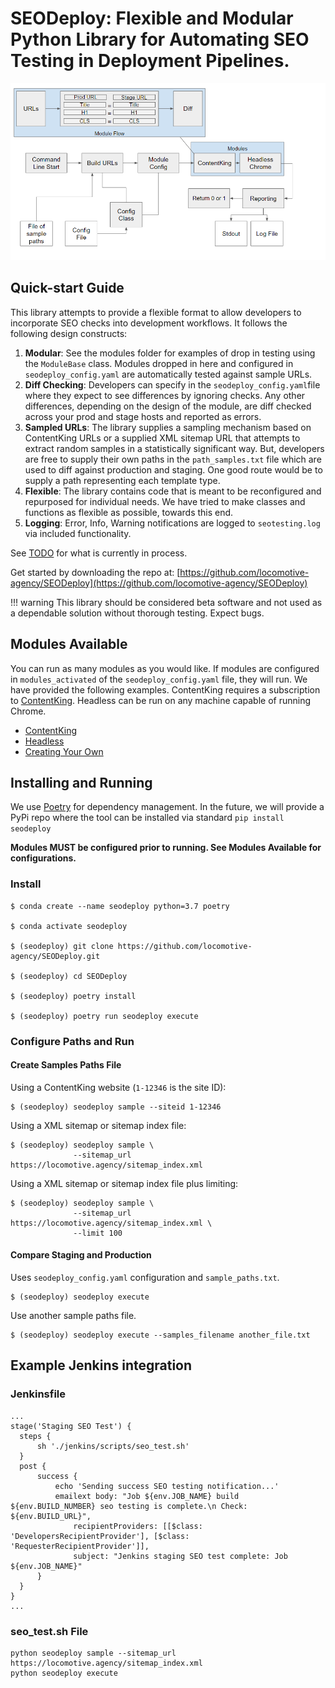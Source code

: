 # SEODeploy: Flexible and Modular Python Library for Automating SEO Testing in Deployment Pipelines.

![SEODeploy](./images/overview.png "SEODeploy Overview")


## Quick-start Guide
This library attempts to provide a flexible format to allow developers to incorporate SEO checks into development workflows.  It follows the following design constructs:

1. **Modular**: See the modules folder for examples of drop in testing using the `ModuleBase` class.  Modules dropped in here and configured in `seodeploy_config.yaml` are automatically tested against sample URLs.
2. **Diff Checking**: Developers can specify in the `seodeploy_config.yaml`file where they expect to see differences by ignoring checks.  Any other differences, depending on the design of the module, are diff checked across your prod and stage hosts and reported as errors.
3. **Sampled URLs**: The library supplies a sampling mechanism based on ContentKing URLs or a supplied XML sitemap URL that attempts to extract random samples in a statistically significant way.  But, developers are free to supply their own paths in the `path_samples.txt` file which are used to diff against production and staging.  One good route would be to supply a path representing each template type.
4. **Flexible**: The library contains code that is meant to be reconfigured and repurposed for individual needs.  We have tried to make classes and functions as flexible as possible, towards this end.
5. **Logging**: Error, Info, Warning notifications are logged to `seotesting.log` via included functionality.


See [TODO](todo.md) for what is currently in process.

Get started by downloading the repo at: [https://github.com/locomotive-agency/SEODeploy](https://github.com/locomotive-agency/SEODeploy)

!!! warning
    This library should be considered beta software and not used as a dependable
    solution without thorough testing.  Expect bugs.


## Modules Available
You can run as many modules as you would like.  If modules are configured in `modules_activated` of the `seodeploy_config.yaml` file, they will run.  We have provided the following examples.  ContentKing requires a subscription to [ContentKing](https://www.contentkingapp.com/).  Headless can be run on any machine capable of running Chrome.

* [ContentKing](modules/contentking.md)
* [Headless](modules/headless.md)
* [Creating Your Own](modules/creating.md)


## Installing and Running
We use [Poetry](https://python-poetry.org/) for dependency management.  In the future, we will provide a PyPi repo where
the tool can be installed via standard `pip install seodeploy`

**Modules MUST be configured prior to running.  See Modules Available for configurations.**

### Install

    $ conda create --name seodeploy python=3.7 poetry

    $ conda activate seodeploy

    $ (seodeploy) git clone https://github.com/locomotive-agency/SEODeploy.git

    $ (seodeploy) cd SEODeploy

    $ (seodeploy) poetry install

    $ (seodeploy) poetry run seodeploy execute


### Configure Paths and Run

#### Create Samples Paths File

Using a ContentKing website (`1-12346` is the site ID):

    $ (seodeploy) seodeploy sample --siteid 1-12346


Using a XML sitemap or sitemap index file:

    $ (seodeploy) seodeploy sample \
                  --sitemap_url https://locomotive.agency/sitemap_index.xml


Using a XML sitemap or sitemap index file plus limiting:

    $ (seodeploy) seodeploy sample \
                  --sitemap_url https://locomotive.agency/sitemap_index.xml \
                  --limit 100


#### Compare Staging and Production

Uses `seodeploy_config.yaml` configuration and `sample_paths.txt`.

    $ (seodeploy) seodeploy execute

Use another sample paths file.

    $ (seodeploy) seodeploy execute --samples_filename another_file.txt



## Example Jenkins integration

### Jenkinsfile

    ...
    stage('Staging SEO Test') {
      steps {
          sh './jenkins/scripts/seo_test.sh'
      }
      post {
          success {
              echo 'Sending success SEO testing notification...'
              emailext body: "Job ${env.JOB_NAME} build ${env.BUILD_NUMBER} seo testing is complete.\n Check: ${env.BUILD_URL}",
                  recipientProviders: [[$class: 'DevelopersRecipientProvider'], [$class: 'RequesterRecipientProvider']],
                  subject: "Jenkins staging SEO test complete: Job ${env.JOB_NAME}"
          }
      }
    }
    ...

### seo_test.sh File

    python seodeploy sample --sitemap_url https://locomotive.agency/sitemap_index.xml
    python seodeploy execute
